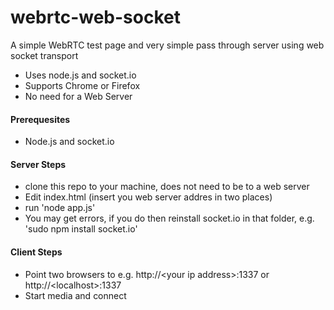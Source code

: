 webrtc-web-socket
=================                                                                                                                                                                                                                    

A simple WebRTC test page and very simple pass through server using web socket transport
- Uses node.js and socket.io
- Supports Chrome or Firefox
- No need for a Web Server



####  Prerequesites

-  Node.js  and  socket.io


####  Server Steps 

- clone this repo to your machine, does not need to be to a web server
- Edit index.html (insert you web server addres in two places)
- run   'node app.js'
- You may get errors, if you do then reinstall socket.io in that folder, e.g. 'sudo npm install socket.io'


####  Client Steps

- Point two browsers to  e.g. http://\<your ip address\>:1337  or  http://\<localhost\>:1337
- Start media and connect
